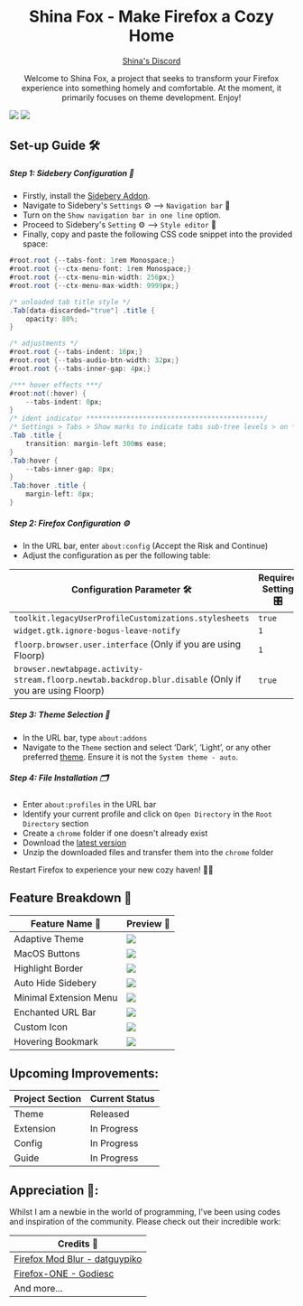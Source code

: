 <div align="center">

# Shina Fox - Make Firefox a Cozy Home
<a href="https://discord.gg/txgKQUvwnY">Shina's Discord</a>

Welcome to Shina Fox, a project that seeks to transform your Firefox experience into something homely and comfortable. At the moment, it primarily focuses on theme development. Enjoy!



</div>


![](media/t1jwYxBFR7SimysiWYN5ZQmdgKSREYETuzEXhMXHdB9NC02gw6ghjRp4twz1Oryt9gCkmkHVqUvg7M7yGNfp3MreQrlYa6QcLrllA5wJIZaocdStB54gTQgujVdXBoFocvYUubOxLomxQwvrRhhZH4kzDANTPGM2spoUSymrRo7BheOuTOgMMgSACLRjCCUNUd3KlVqr9yFcloiCSgzZQ0LssMpm5URnUPwk0278M7nkwcLVYYJUJPxmyK.png)
![](media/IIXLiV9iZrsHJlRzcWqpOQPu5nTI2kVheTz6iZ8ynnwJb8mc2Xdyrc8d6zkpbRRn6a4OEdL02tai6EIM0mzgbxWNmKjv3zY5oJUvGHddEl8uwE7RVPYOKUsfphA26KONO3lw30RpqHBpO24kbP1RooZDG7IRRjf6yrlrOOnBKIf3dFmfIr5q5FptuF6QOiSgmOP8a3FrmnLWM8SAIoB9Qq1cd93rhPLYVw3aXq6VhJuPpMxnhLEuYkDQf7.png)


## Set-up Guide 🛠️

##### Step 1: Sidebery Configuration 🦔
- Firstly, install the [Sidebery Addon](https://addons.mozilla.org/firefox/addon/sidebery/). 
- Navigate to Sidebery's `Settings` ⚙️ --> `Navigation bar` 📍
- Turn on the `Show navigation bar in one line` option.
- Proceed to Sidebery's `Setting` ⚙️ --> `Style editor` 🎨
- Finally, copy and paste the following CSS code snippet into the provided space:

```csharp
#root.root {--tabs-font: 1rem Monospace;}
#root.root {--ctx-menu-font: 1rem Monospace;}
#root.root {--ctx-menu-min-width: 256px;}
#root.root {--ctx-menu-max-width: 9999px;}

/* unloaded tab title style */
.Tab[data-discarded="true"] .title {
    opacity: 80%;
}

/* adjustments */
#root.root {--tabs-indent: 16px;}
#root.root {--tabs-audio-btn-width: 32px;}
#root.root {--tabs-inner-gap: 4px;}

/*** hover effects ***/
#root:not(:hover) {
    --tabs-indent: 0px;
}
/* ident indicator ********************************************/
/* Settings > Tabs > Show marks to indicate tabs sub-tree levels > on */
.Tab .title {
    transition: margin-left 300ms ease;
}
.Tab:hover {
    --tabs-inner-gap: 8px;
}
.Tab:hover .title {
    margin-left: 8px;
}
```

##### Step 2: Firefox Configuration ⚙️
- In the URL bar, enter `about:config` (Accept the Risk and Continue)
- Adjust the configuration as per the following table:

| Configuration Parameter 🛠️ | Required Setting 🎛️ |
| ---- | ---- |
| `toolkit.legacyUserProfileCustomizations.stylesheets` | `true` |
| `widget.gtk.ignore-bogus-leave-notify` | `1`  |
| `floorp.browser.user.interface` (Only if you are using Floorp) | `1` |
| `browser.newtabpage.activity-stream.floorp.newtab.backdrop.blur.disable` (Only if you are using Floorp) | `true` |

##### Step 3: Theme Selection 🎨
- In the URL bar, type `about:addons`
- Navigate to the `Theme` section and select ‘Dark’, ‘Light’, or any other preferred [theme](https://addons.mozilla.org/en-US/firefox/themes/). Ensure it is not the `System theme - auto`.

##### Step 4: File Installation 🗂️
- Enter `about:profiles` in the URL bar
- Identify your current profile and click on `Open Directory` in the `Root Directory` section
- Create a `chrome` folder if one doesn't already exist
- Download the [latest version](https://github.com/Shina-SG/Shina-Fox/releases/latest) 
- Unzip the downloaded files and transfer them into the `chrome` folder

Restart Firefox to experience your new cozy haven! 💓🎉

## Feature Breakdown 🌟
| Feature Name 🌈 | Preview 📸 |
| ---- | ---- |
| Adaptive Theme | ![](/media/Adaptive%20Theme.gif) |
| MacOS Buttons | ![](/media/MacOS%20button.gif) |
| Highlight Border | ![](/media/Highlight%20Border.gif) |
| Auto Hide Sidebery | ![](/media/Auto%20Hide%20Sidebery.gif) |
| Minimal Extension Menu | ![](/media/Minimal%20Extension%20Menu.gif) |
| Enchanted URL Bar | ![](/media/Enchanted%20URL%20Bar.gif) |
| Custom Icon | ![](/media/Custom%20Icon.gif) |
| Hovering Bookmark | ![](/media/Hovering%20Bookmark.gif) |

## Upcoming Improvements:
| Project Section | Current Status |
| ---- | ---- |
| Theme | Released |
| Extension | In Progress |
| Config | In Progress |
| Guide | In Progress |

## Appreciation 🌟: 
Whilst I am a newbie in the world of programming, I've been using codes and inspiration of the community. Please check out their incredible work:

| Credits 📝 |
| ---- |
| [Firefox Mod Blur - datguypiko](https://github.com/datguypiko/Firefox-Mod-Blur) |
| [Firefox-ONE - Godiesc](https://github.com/Godiesc/firefox-one) |
| And more... |
